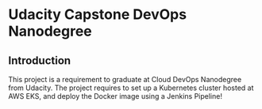 # Udacity Capstone DevOps Nanodegree

## Introduction

This project is a requirement to graduate at Cloud DevOps Nanodegree from Udacity. The project requires to set up a Kubernetes cluster hosted at AWS EKS, and deploy the Docker image using a Jenkins Pipeline!
